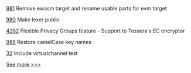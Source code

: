 
[981](https://github.com/hyperledger-labs/solang/pull/981) Remove ewasm target and rename usable parts for evm target

[980](https://github.com/hyperledger-labs/solang/pull/980) Make lexer public

[4282](https://github.com/hyperledger/besu/pull/4282) Flexible Privacy Groups feature - Support to Tessera's EC encryptor

[988](https://github.com/hyperledger/firefly/pull/988) Restore camelCase key names

[32](https://github.com/hyperledger-labs/perun-eth-backend/pull/32) Include virtualchannel test


[See more >>>](https://start-here.hyperledger.org/pull-requests)
